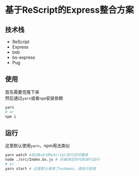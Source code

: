 # 基于ReScript的Express整合方案
## 技术栈
- ReScript
- Express
- bsb
- bs-express
- Pug
## 使用
首先需要克隆下来  
然后通过`yarn`或者`npm`安装依赖
```bash
yarn 
# or
npm i
```
## 运行
这里默认使用`yarn`，npm用法类似
```bash
yarn watch #启动bsb对ReScript进行实时编译
node ./src/Index.bs.js # 对编译后的代码进行运行
# or
yarn start # 这里默认使用了nodemon，请自行安装
```